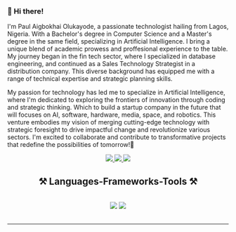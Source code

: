 ### 👋 Hi there! 

I'm Paul Aigbokhai Olukayode, a passionate technologist hailing from Lagos, Nigeria. With a Bachelor's degree in Computer Science and a Master's degree in the same field, specializing in Artificial Intelligence. I bring a unique blend of academic prowess and proffesional experience to the table. My journey began in the fin tech sector, where I specialized in database engineering, and continued as a Sales Technology Strategist in a distribution company. This diverse background has equipped me with a range of technical expertise and strategic planning skills.

My passion for technology has led me to specialize in Artificial Intelligence, where I'm dedicated to exploring the frontiers of innovation through coding and strategic thinking. Which to build a startup company in the future that will focuses on AI, software, hardware, media, space, and robotics. This venture embodies my vision of merging cutting-edge technology with strategic foresight to drive impactful change and revolutionize various sectors. I'm excited to collaborate and contribute to transformative projects that redefine the possibilities of tomorrow!🚀

<div align="center"> 
  <a href="mailto:paul.olukayode.pro@gmail.com">
    <img src="https://img.shields.io/badge/Gmail-333333?style=for-the-badge&logo=gmail&logoColor=red" />
  </a>
  <a href="https://www.linkedin.com/in/paul-aigbokhai-olukayode-5b180b29/" target="_blank">
    <img src="https://img.shields.io/badge/LinkedIn-0077B5?style=for-the-badge&logo=linkedin&logoColor=white" target="_blank" />
  </a>
  <a href="https://github.com/olukayodepaul" target="_blank">
     <img src="https://img.shields.io/badge/Portfolio-FF5722?style=for-the-badge&logo=todoist&logoColor=white" target="_blank" /> <!-- sqlite, safari, google-chrome are other good icon options -->
  </a>
</div>




<h2 align="center">⚒️ Languages-Frameworks-Tools ⚒️</h2>
<br/>
<div align="center">
    <img src="https://skillicons.dev/icons?i=html,css,vscode,github,figma,git,c,kotlin,rust,aws,php,fastapi" />
    <img src="https://skillicons.dev/icons?i=nodejs,python,javascript,typescript,express,firebase,mongodb,java,mysql,flask" /><br>
</div>

<br/>
<hr/>

